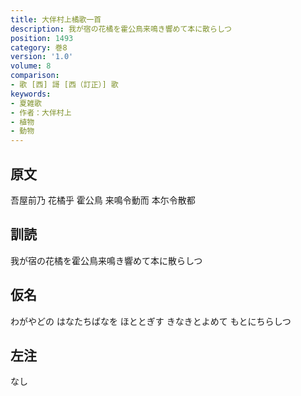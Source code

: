 ```yaml
---
title: 大伴村上橘歌一首
description: 我が宿の花橘を霍公鳥来鳴き響めて本に散らしつ
position: 1493
category: 巻8
version: '1.0'
volume: 8
comparison:
- 歌 [西] 謌 [西（訂正）] 歌
keywords:
- 夏雑歌
- 作者：大伴村上
- 植物
- 動物
---
```


## 原文

吾屋前乃 花橘乎 霍公鳥 来鳴令動而 本尓令散都

## 訓読

我が宿の花橘を霍公鳥来鳴き響めて本に散らしつ

## 仮名

わがやどの はなたちばなを ほととぎす きなきとよめて もとにちらしつ

## 左注

なし
